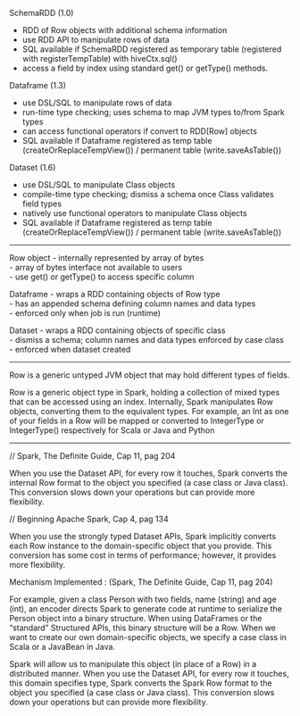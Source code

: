 
SchemaRDD (1.0)
- RDD of Row objects with additional schema information
- use RDD API to manipulate rows of data
- SQL available if SchemaRDD registered as temporary table (registered with registerTempTable) with hiveCtx.sql()
- access a field by index using standard get() or getType() methods.

Dataframe (1.3) 
- use DSL/SQL to manipulate rows of data
- run-time type checking; uses schema to map JVM types to/from Spark types
- can access functional operators if convert to RDD[Row] objects  
- SQL available if Dataframe registered as temp table (createOrReplaceTempView()) / permanent table (write.saveAsTable())
				
Dataset (1.6) 
- use DSL/SQL to manipulate Class objects
- compile-time type checking; dismiss a schema once Class validates field types 
- natively use functional operators to manipulate Class objects
- SQL available if Dataframe registered as temp table (createOrReplaceTempView()) / permanent table (write.saveAsTable())

----------

Row object - internally represented by array of bytes  
           - array of bytes interface not available to users  
		   - use get() or getType() to access specific column

Dataframe - wraps a RDD containing objects of Row type  
          - has an appended schema defining column names and data types  
		  - enforced only when job is run (runtime)
		  
Dataset - wraps a RDD containing objects of specific class  
        - dismiss a schema; column names and data types enforced by case class  
		- enforced when dataset created

----------


Row is a generic untyped JVM object that may hold different types of fields.

Row is a generic object type in Spark, holding a collection of mixed types that can be  accessed using an index. Internally, Spark manipulates Row objects, converting them to the equivalent types. For example, an Int as one  of your fields in a Row will be mapped or converted to IntegerType or IntegerType() respectively for Scala or Java and Python


----------

// Spark, The Definite Guide, Cap 11, pag 204

When you use the Dataset API, for every row it touches, Spark converts the internal Row format to the object you specified (a case class or Java class). This conversion slows down your operations but can provide more flexibility.

// Beginning Apache Spark, Cap 4, pag 134

When you use the strongly typed Dataset APIs, Spark implicitly converts each Row instance to the domain-specific object that you provide. This conversion has some cost in terms of performance; however, it provides more flexibility.


Mechanism Implemented : (Spark, The Definite Guide, Cap 11, pag 204)

For example, given a class Person with two fields, name (string) and age (int), an encoder directs
Spark to generate code at runtime to serialize the Person object into a binary structure. When using
DataFrames or the “standard” Structured APIs, this binary structure will be a Row. When we want to
create our own domain-specific objects, we specify a case class in Scala or a JavaBean in Java.

Spark will allow us to manipulate this object (in place of a Row) in a distributed manner.
When you use the Dataset API, for every row it touches, this domain specifies type, Spark converts
the Spark Row format to the object you specified (a case class or Java class). This conversion slows
down your operations but can provide more flexibility.